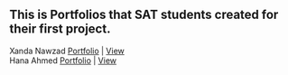 ## This is Portfolios that SAT students created for their first project.

Xanda Nawzad [Portfolio](https://github.com/XandaNawzad/portfolio-xanda) | [View](https://xandanawzad.netlify.app/) </br>
Hana Ahmed [Portfolio](https://github.com/hanaahmed90/Portfolio_Test1) | [View](https://hanadler.netlify.app/) </br>



